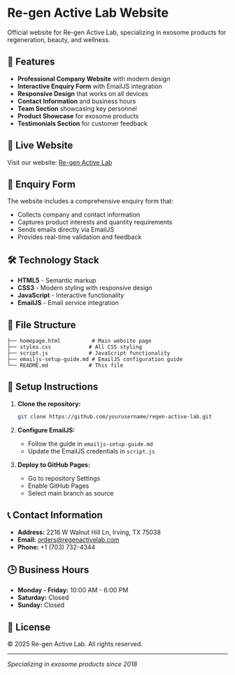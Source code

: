 # Re-gen Active Lab Website

Official website for Re-gen Active Lab, specializing in exosome products for regeneration, beauty, and wellness.

## 🌟 Features

- **Professional Company Website** with modern design
- **Interactive Enquiry Form** with EmailJS integration
- **Responsive Design** that works on all devices
- **Contact Information** and business hours
- **Team Section** showcasing key personnel
- **Product Showcase** for exosome products
- **Testimonials Section** for customer feedback

## 🚀 Live Website

Visit our website: [Re-gen Active Lab](https://regenactivelab.github.io)

## 📧 Enquiry Form

The website includes a comprehensive enquiry form that:
- Collects company and contact information
- Captures product interests and quantity requirements
- Sends emails directly via EmailJS
- Provides real-time validation and feedback

## 🛠️ Technology Stack

- **HTML5** - Semantic markup
- **CSS3** - Modern styling with responsive design
- **JavaScript** - Interactive functionality
- **EmailJS** - Email service integration

## 📁 File Structure

```
├── homepage.html          # Main website page
├── styles.css            # All CSS styling
├── script.js             # JavaScript functionality
├── emailjs-setup-guide.md # EmailJS configuration guide
└── README.md             # This file
```

## 🔧 Setup Instructions

1. **Clone the repository:**
   ```bash
   git clone https://github.com/yourusername/regen-active-lab.git
   ```

2. **Configure EmailJS:**
   - Follow the guide in `emailjs-setup-guide.md`
   - Update the EmailJS credentials in `script.js`

3. **Deploy to GitHub Pages:**
   - Go to repository Settings
   - Enable GitHub Pages
   - Select main branch as source

## 📞 Contact Information

- **Address:** 2216 W Walnut Hill Ln, Irving, TX 75038
- **Email:** orders@regenactivelab.com
- **Phone:** +1 (703) 732-4344

## 🕒 Business Hours

- **Monday - Friday:** 10:00 AM - 6:00 PM
- **Saturday:** Closed
- **Sunday:** Closed

## 📄 License

© 2025 Re-gen Active Lab. All rights reserved.

---

*Specializing in exosome products since 2018*
